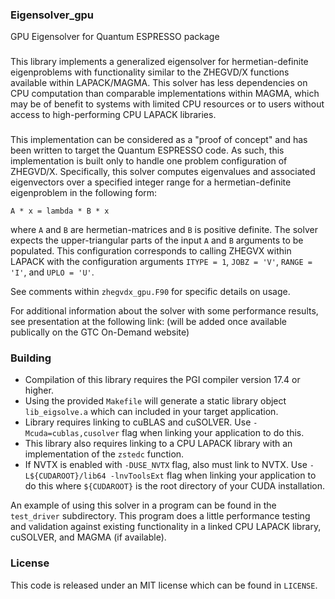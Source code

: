 ### Eigensolver_gpu
GPU Eigensolver for Quantum ESPRESSO package

###
This library implements a generalized eigensolver for hermetian-definite eigenproblems with functionality similar to
the ZHEGVD/X functions available within LAPACK/MAGMA. This solver has less dependencies on CPU computation 
than comparable implementations within MAGMA, which may be of benefit to systems with limited CPU resources or to 
users without access to high-performing CPU LAPACK libraries. 

###
This implementation can be considered as a "proof of concept" and has been written to target the Quantum ESPRESSO
code. As such, this implementation is built only to handle one problem configuration of ZHEGVD/X. Specifically, this
solver computes eigenvalues and associated eigenvectors over a specified integer range for a 
hermetian-definite eigenproblem in the following form: 

	A * x = lambda * B * x

where `A` and `B` are hermetian-matrices and `B` is positive definite. The solver expects the upper-triangular parts of the 
input `A` and `B` arguments to be populated. This configuration corresponds to calling ZHEGVX within LAPACK with the configuration 
arguments `ITYPE = 1`, `JOBZ = 'V'`, `RANGE = 'I'`, and `UPLO = 'U'`. 

See comments within `zhegvdx_gpu.F90` for specific details on usage.

For additional information about the solver with some performance results, see presentation at the following link: (will be added
once available publically on the GTC On-Demand website)

### Building
* Compilation of this library requires the PGI compiler version 17.4 or higher.
* Using the provided `Makefile` will generate a static library object `lib_eigsolve.a` which can included in your
target application. 
* Library requires linking to cuBLAS and cuSOLVER. Use `-Mcuda=cublas,cusolver` flag when linking your application to do this.
* This library also requires linking to a CPU LAPACK library with an implementation of the `zstedc` function.
* If NVTX is enabled with `-DUSE_NVTX` flag, also must link to NVTX. Use `-L${CUDAROOT}/lib64 -lnvToolsExt` flag when linking your application to do this
  where `${CUDAROOT}` is the root directory of your CUDA installation.

An example of using this solver in a program can be found in the `test_driver` subdirectory. This program does a little performance testing
and validation against existing functionality in a linked CPU LAPACK library, cuSOLVER, and MAGMA (if available). 

### License
This code is released under an MIT license which can be found in `LICENSE`. 
